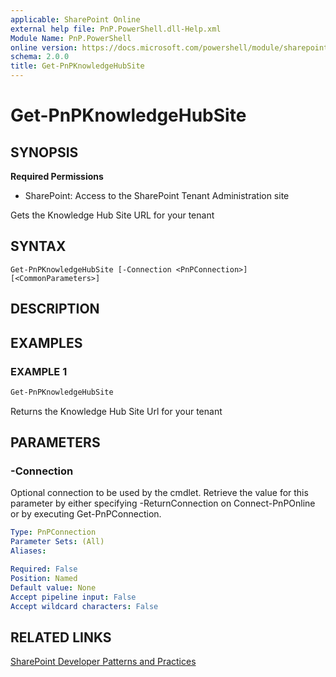 ```yaml
---
applicable: SharePoint Online
external help file: PnP.PowerShell.dll-Help.xml
Module Name: PnP.PowerShell
online version: https://docs.microsoft.com/powershell/module/sharepoint-pnp/get-pnpknowledgehubsite
schema: 2.0.0
title: Get-PnPKnowledgeHubSite
---
```


# Get-PnPKnowledgeHubSite

## SYNOPSIS

**Required Permissions**

* SharePoint: Access to the SharePoint Tenant Administration site

Gets the Knowledge Hub Site URL for your tenant

## SYNTAX

```
Get-PnPKnowledgeHubSite [-Connection <PnPConnection>] [<CommonParameters>]
```

## DESCRIPTION

## EXAMPLES

### EXAMPLE 1
```powershell
Get-PnPKnowledgeHubSite
```

Returns the Knowledge Hub Site Url for your tenant

## PARAMETERS

### -Connection
Optional connection to be used by the cmdlet. Retrieve the value for this parameter by either specifying -ReturnConnection on Connect-PnPOnline or by executing Get-PnPConnection.

```yaml
Type: PnPConnection
Parameter Sets: (All)
Aliases:

Required: False
Position: Named
Default value: None
Accept pipeline input: False
Accept wildcard characters: False
```

## RELATED LINKS

[SharePoint Developer Patterns and Practices](https://aka.ms/sppnp)